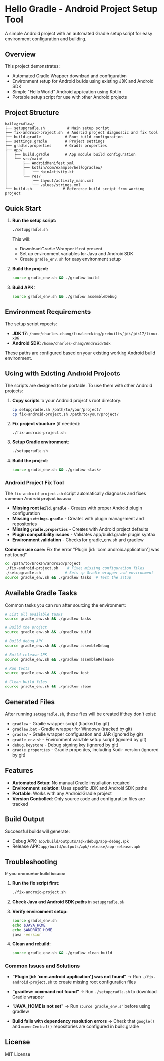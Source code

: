# Hello Gradle - Android Project Setup Tool

A simple Android project with an automated Gradle setup script for easy environment configuration and building.

## Overview

This project demonstrates:
- Automated Gradle Wrapper download and configuration
- Environment setup for Android builds using existing JDK and Android SDK
- Simple "Hello World" Android application using Kotlin
- Portable setup script for use with other Android projects

## Project Structure

```
hellogradlew/
├── setupgradle.sh          # Main setup script
├── fix-android-project.sh  # Android project diagnostic and fix tool
├── build.gradle           # Root build configuration
├── settings.gradle        # Project settings
├── gradle.properties      # Gradle properties
├── app/
│   ├── build.gradle       # App module build configuration
│   └── src/main/
│       ├── AndroidManifest.xml
│       ├── kotlin/com/example/hellogradlew/
│       │   └── MainActivity.kt
│       └── res/
│           ├── layout/activity_main.xml
│           └── values/strings.xml
└── build.sh              # Reference build script from working project
```

## Quick Start

1. **Run the setup script:**
   ```bash
   ./setupgradle.sh
   ```
   This will:
   - Download Gradle Wrapper if not present
   - Set up environment variables for Java and Android SDK
   - Create `gradle_env.sh` for easy environment setup

2. **Build the project:**
   ```bash
   source gradle_env.sh && ./gradlew build
   ```

3. **Build APK:**
   ```bash
   source gradle_env.sh && ./gradlew assembleDebug
   ```

## Environment Requirements

The setup script expects:
- **JDK 17**: `/home/charles-chang/finalrecking/prebuilts/jdk/jdk17/linux-x86`
- **Android SDK**: `/home/charles-chang/Android/Sdk`

These paths are configured based on your existing working Android build environment.

## Using with Existing Android Projects

The scripts are designed to be portable. To use them with other Android projects:

1. **Copy scripts** to your Android project's root directory:
   ```bash
   cp setupgradle.sh /path/to/your/project/
   cp fix-android-project.sh /path/to/your/project/
   ```

2. **Fix project structure** (if needed):
   ```bash
   ./fix-android-project.sh
   ```

3. **Setup Gradle environment**:
   ```bash
   ./setupgradle.sh
   ```

4. **Build the project**:
   ```bash
   source gradle_env.sh && ./gradlew <task>
   ```

### Android Project Fix Tool

The `fix-android-project.sh` script automatically diagnoses and fixes common Android project issues:

- **Missing root `build.gradle`** - Creates with proper Android plugin configuration
- **Missing `settings.gradle`** - Creates with plugin management and repositories
- **Missing `gradle.properties`** - Creates with Android project defaults
- **Plugin compatibility issues** - Validates app/build.gradle plugin syntax
- **Environment validation** - Checks for gradle_env.sh and gradlew

**Common use case:** Fix the error "Plugin [id: 'com.android.application'] was not found"

```bash
cd /path/to/broken/android/project
./fix-android-project.sh    # Fixes missing configuration files
./setupgradle.sh           # Sets up Gradle wrapper and environment
source gradle_env.sh && ./gradlew tasks  # Test the setup
```

## Available Gradle Tasks

Common tasks you can run after sourcing the environment:

```bash
# List all available tasks
source gradle_env.sh && ./gradlew tasks

# Build the project
source gradle_env.sh && ./gradlew build

# Build debug APK
source gradle_env.sh && ./gradlew assembleDebug

# Build release APK
source gradle_env.sh && ./gradlew assembleRelease

# Run tests
source gradle_env.sh && ./gradlew test

# Clean build files
source gradle_env.sh && ./gradlew clean
```

## Generated Files

After running `setupgradle.sh`, these files will be created if they don't exist:
- `gradlew` - Gradle wrapper script (tracked by git)
- `gradlew.bat` - Gradle wrapper for Windows (tracked by git)
- `gradle/` - Gradle wrapper configuration and JAR (ignored by git)
- `gradle_env.sh` - Environment variable setup script (ignored by git)
- `debug.keystore` - Debug signing key (ignored by git)
- `gradle.properties` - Gradle properties, including Kotlin version (ignored by git)

## Features

- **Automated Setup**: No manual Gradle installation required
- **Environment Isolation**: Uses specific JDK and Android SDK paths
- **Portable**: Works with any Android Gradle project
- **Version Controlled**: Only source code and configuration files are tracked

## Build Output

Successful builds will generate:
- Debug APK: `app/build/outputs/apk/debug/app-debug.apk`
- Release APK: `app/build/outputs/apk/release/app-release.apk`

## Troubleshooting

If you encounter build issues:

1. **Run the fix script first:**
   ```bash
   ./fix-android-project.sh
   ```

2. **Check Java and Android SDK paths** in `setupgradle.sh`

3. **Verify environment setup:**
   ```bash
   source gradle_env.sh
   echo $JAVA_HOME
   echo $ANDROID_HOME
   java -version
   ```

4. **Clean and rebuild:**
   ```bash
   source gradle_env.sh && ./gradlew clean build
   ```

### Common Issues and Solutions

- **"Plugin [id: 'com.android.application'] was not found"**
  → Run `./fix-android-project.sh` to create missing root configuration files

- **"gradlew: command not found"**
  → Run `./setupgradle.sh` to download Gradle wrapper

- **"JAVA_HOME is not set"**
  → Run `source gradle_env.sh` before using gradlew

- **Build fails with dependency resolution errors**
  → Check that `google()` and `mavenCentral()` repositories are configured in build.gradle

## License

MIT License